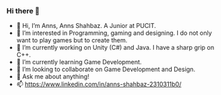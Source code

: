 ### Hi there 👋


- 👋 Hi, I’m Anns, Anns Shahbaz. A Junior at PUCIT. 
- 👀 I’m interested in Programming, gaming and designing. I do not only want to play games but to create them.
- 🔭 I’m currently working on Unity (C#) and Java. I have a sharp grip on C++. 
- 🌱 I’m currently learning Game Development. 
- 👯 I’m looking to collaborate on Game Development and Design. 
- 💬 Ask me about anything!
- 📫 https://www.linkedin.com/in/anns-shahbaz-2310311b0/

